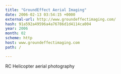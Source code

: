 ```yaml
---
title: "GroundEffect Aerial Imaging"
date: 2006-02-13 03:54:15 +0000
external-url: http://www.groundeffectimaging.com/
hash: 91a592a49596a4a76786d1d4114ca004
year: 2006
month: 02
scheme: http
host: www.groundeffectimaging.com
path: /

---
```


RC Helicopter aerial photography
